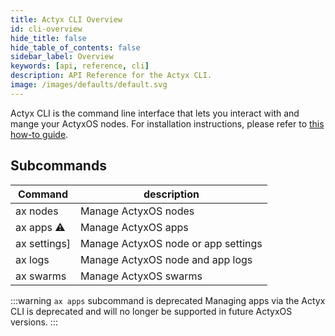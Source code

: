 ```yaml
---
title: Actyx CLI Overview
id: cli-overview
hide_title: false
hide_table_of_contents: false
sidebar_label: Overview
keywords: [api, reference, cli]
description: API Reference for the Actyx CLI.
image: /images/defaults/default.svg
---
```


Actyx CLI is the command line interface that lets you interact with and mange your ActyxOS nodes.
For installation instructions, please refer to [this how-to guide](../../how-to/local-development/installing-cli-node-manager.mdx).

<h2>Subcommands</h2>

| Command      | description                         |
| ------------ | ----------------------------------- |
| ax nodes     | Manage ActyxOS nodes                |
| ax apps ⚠️   | Manage ActyxOS apps                 |
| ax settings] | Manage ActyxOS node or app settings |
| ax logs      | Manage ActyxOS node and app logs    |
| ax swarms    | Manage ActyxOS swarms               |

<!-- TODO NKI: replace with correct link -->

:::warning `ax apps` subcommand is deprecated
Managing apps via the Actyx CLI is deprecated and will no longer be supported in future ActyxOS versions.
:::
